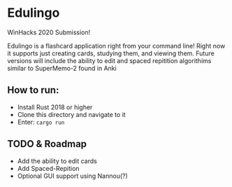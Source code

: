 # Edulingo
WinHacks 2020 Submission!

Edulingo is a flashcard application right from your command line! Right now it supports just creating cards, studying them, and viewing them. Future versions will include the ability to edit and spaced repitition algorithims similar to SuperMemo-2 found in Anki

## How to run:
* Install Rust 2018 or higher
* Clone this directory and navigate to it
* Enter: ``` cargo run ```

## TODO & Roadmap
* Add the ability to edit cards
* Add Spaced-Repition
* Optional GUI support using Nannou(?)
